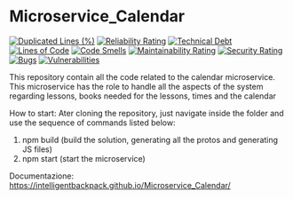 # Microservice_Calendar
[![Duplicated Lines (%)](https://sonarcloud.io/api/project_badges/measure?project=IntelligentBackpack_Microservice_Calendar&metric=duplicated_lines_density)](https://sonarcloud.io/summary/new_code?id=IntelligentBackpack_Microservice_Calendar)
[![Reliability Rating](https://sonarcloud.io/api/project_badges/measure?project=IntelligentBackpack_Microservice_Calendar&metric=reliability_rating)](https://sonarcloud.io/summary/new_code?id=IntelligentBackpack_Microservice_Calendar)
[![Technical Debt](https://sonarcloud.io/api/project_badges/measure?project=IntelligentBackpack_Microservice_Calendar&metric=sqale_index)](https://sonarcloud.io/summary/new_code?id=IntelligentBackpack_Microservice_Calendar)
[![Lines of Code](https://sonarcloud.io/api/project_badges/measure?project=IntelligentBackpack_Microservice_Calendar&metric=ncloc)](https://sonarcloud.io/summary/new_code?id=IntelligentBackpack_Microservice_Calendar)
[![Code Smells](https://sonarcloud.io/api/project_badges/measure?project=IntelligentBackpack_Microservice_Calendar&metric=code_smells)](https://sonarcloud.io/summary/new_code?id=IntelligentBackpack_Microservice_Calendar)
[![Maintainability Rating](https://sonarcloud.io/api/project_badges/measure?project=IntelligentBackpack_Microservice_Calendar&metric=sqale_rating)](https://sonarcloud.io/summary/new_code?id=IntelligentBackpack_Microservice_Calendar)
[![Security Rating](https://sonarcloud.io/api/project_badges/measure?project=IntelligentBackpack_Microservice_Calendar&metric=security_rating)](https://sonarcloud.io/summary/new_code?id=IntelligentBackpack_Microservice_Calendar)
[![Bugs](https://sonarcloud.io/api/project_badges/measure?project=IntelligentBackpack_Microservice_Calendar&metric=bugs)](https://sonarcloud.io/summary/new_code?id=IntelligentBackpack_Microservice_Calendar)
[![Vulnerabilities](https://sonarcloud.io/api/project_badges/measure?project=IntelligentBackpack_Microservice_Calendar&metric=vulnerabilities)](https://sonarcloud.io/summary/new_code?id=IntelligentBackpack_Microservice_Calendar)

This repository contain all the code related to the calendar microservice. 
This microservice has the role to handle all the aspects of the system regarding lessons, books needed for the lessons, times and the calendar

How to start:
Ater cloning the repository, just navigate inside the folder and use the sequence of commands listed below:
1) npm build (build the solution, generating all the protos and generating JS files)
2) npm start (start the microservice)

Documentazione: https://intelligentbackpack.github.io/Microservice_Calendar/
